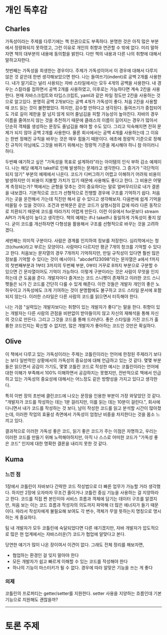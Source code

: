 # 개인 독후감

## Charles
 가독성이라는 주제를 다루기에는 책 한권으로도 부족하다. 분명한 것은 아직 많은
부분에서 정량화되지 못하였고, 그런 이유로 개인의 취향과 연관할 수 밖에 없다. 미리
말하자면 책의 대부분의 내용에 동의함을 밝힌다. 다만 책의 내용과 다른 나의 취향에
대해서 말하고자한다.

 첫번째는 가독성을 희생한는 경우이다. 주제가 가독성이어서 이 경우에 대해서 다루지 
않은 것 같은데 한번 생각해보았으면 한다. 나는 들여쓰기(indent)로 공백 2개를
사용한다. 내가 알기로는 널리 사용되는 자바 스타일에서는 모두 4개의 공백을 사용한다. 
내 경우는 스칼라를 접하면서 공백 2개를 사용하였고, 이후로는 가능하다면 계속 2칸을
사용한다. 현재 자바스크립트와 타입스크립트, yaml과 같은 파일 정도만 2칸을 사용하는
것으로 알고있다. 분명히 공백 2개보다는 공백 4개가 가독성이 좋다. 처음 2칸을 사용할 
때 코드 읽는 것이 불편했었다. 하지만, 감수할 만하다고 생각된다. 들여쓰기가 중첩되어도
가로 길이 제한을 잘 넘지 않게 되어 줄넘김을 피할 가능성이 높아진다. 자바의 경우
이름을 줄여쓰지 않는 것을 추천하기 때문에 클래스의 이름이 길어지는 경우가 많아서
단순히 객체를 생성하는 문장도 줄넘김을 해야 할 수도 있다. 그리고 익숙해지면 전혀
문제가 되지 않아 공백 2개를 사용한다. 물론 회사에서는 공백 4개를 사용하는데 그 
이유는 한번 정해진 규칙을 바꾸는 것은 매우 힘들기 때문이다. 애초에 정량적 기준으로
정해진 규칙이 아님에도 그것을 바뀌기 위해서는 정량적 기준을 제시해야 하니 참
아이러니하다.

두번째 얘기하고 싶은 "가독성을 목표로 설계하라"라는 아이템의 인식 부하 감소 예제이다.
나는 해당 예제가 takeIf로 인해 발생하는 문제라고 생각한다. 그 증거가 "극단적이 되지
않기" 부분의 예제에서 나온다. 코드가 디버그하기 어렵고 이해하기 어려워 비용이
발생하지만 이 비용이 지불할 가치가 있기 때문에 사용해도 좋다고 한다. 그 비용은 어떻게
측정되는가? 책에서는 균형을 맞추는 것이 중요하다는 말로 얼버무리므로 내가 결론을
내보겠다. 기본적으로 코드가 선형적으로 진행할 경우에 구조를 기억하기 쉽다. 처음 가는
곳을 운전해서 가는데 직진만 해서 갈 수 있다고 생각해보자. 다음번에 쉽게 기억을 떠올릴
수 있을 것이다. 조건과 반복문은 같은 코드가 실행시점의 값에 따라 다른 동작으로
치환되기 때문에 코드를 따라가지 어렵게 만든다. 이런 이유에서 for문보다 stream API가
가독성이 높다고 생각한다. 책의 예제는 if나 takeIf나 동일하게 가독성이 좋지 않다.
굳이 코드를 개선하자면 다형성을 활용해서 구조를 선형적으로 바꾸는 것을 고려하겠다.

 세번째는 의미적 구분이다. 사람은 경계를 인지하여 정보를 저장한다. 심리학에서는
청크(chunk)라고 부르는 모양이다. 사람마다 다르지만 평균 7개의 청크를 기억할 수
있다고 한다. 처음보는 문자열의 경우 7개까지 기억하지만, 만일 규칙성이 있다면 훨씬
많은 정보를 기억할 수 있다는 것이 예시이다. "abcdef123098"라는 문자열은 a에서
f까지의 첫번째부분과 1부터 3까지의 두번째 부분, 0부터 거꾸로 8까지 부분으로 구분할
수 있으면 긴 문자열이어도 기억이 가능하다. 이렇게 구분이라는 것은 사람이 무엇을
인지하는데 큰 도움을 준다. 개발자마다 즐겨쓰는 코드 스니펫이 존재하고 이러한 코드
스니펫들은 뇌가 긴 코드를 간단히 다룰 수 있게 해준다. 이런 것들은 개발자 개인의 좋은
노하우이고 가독성에도 크게 기여하는 것이 분명함에도 불구하고 코드 스타일 문서에
포함되지 않는다. 이러한 스타일은 다른 사람의 코드를 읽으면서 터득해야 한다.

 나는 가끔 "실력있는 개발자보다는 취향이 있는 개발자가 좋다"는 말을 한다. 취향이 있는
개발자는 다른 사람의 관점을 비판없이 받아들이지 않고 자신의 재해석을 통해 자신의
것으로 만든다. 그리고 그것을 코드를 통해 드러낸다. 좋은 스타일을 가진 코드가 훌륭한
코드인지는 확신할 수 없지만, 많은 개발자가 좋아하는 코드인 것만은 확실하다.


## Olive
이 책에서 다루고 있는 가독성이라는 주제는 코틀린이라는 언어에 한정된 주제라기 보다는 보다 일반적인 상황에서의
가독성의 중요성에 대해 언급하고 있는 것 같다. 몇몇 부분들은 읽으면서 공감이 가기도, 몇몇 코틀린 코드로 작성한 예시는 코틀린이라는
언어에 대한 이해가 부족해서 100% 이해하면서 공감하지는 못했지만, 전반적으로 책에서 언급하고 있는 가독성의 중요성에 대해서는 어느정도 같은 방향성을 가지고 있다고 생각한다.

특히 이번 장의 초반에 클린코드에 나오는 문장을 인용한 부분이 가장 와닿았던 것 같다. "개발자가 코드를 작성하는 데는 1분 걸리지만, 
이를 읽는 데는 10분이 걸린다.", 회사에 다니면서 내가 코드를 작성하는 것 보다, 남이 작성한 코드를 읽고 분석할 시간이 많아졌는데, 이러한 작업의 효율성 측면에서 가독성이 엄청난 비중을 차지한다는 것을 몸소 느끼고 있다.

결과적으로 이러한 가독성 좋은 코드, 읽기 좋은 코드가 주는 이점은 자명하고, 우리는 이러한 코드를 만들기 위해 노력해야하지만, 아직 나 스스로 어떠한 코드가 "가독성 좋은 코드" 인지에 대한 명확한 결론을 내리지 못한 것 같다. 

## Kuma
### 느낀 점
1장에서 코틀린이 자바보다 간략한 코드 작성법으로 더 빠른 업무가 가능할 거라 생각했다.
하지만 2장에 오자마자 무조건 줄이거나 코틀린 중심 기능을 사용하는 걸 지양하라고 한다. 
코드를 직접 짠 본인이야 서비스 흐름과 객체에 담기는 데이터 구조를 알겠지만, 
처음 보는 이는 코드 흐름과 작성자의 의도까지 파악해 더 많은 에너지가 들기 때문이다.
따라서 작성자에게 불필요해 보여도 각 변수, 객체가 무얼 뜻하는지 명칭으로 명시하는 게 중요하다.

팀 내 개발자가 모두 코틀린에 숙달되었다면 다른 얘기겠지만, 자바 개발자가 압도적으로 많은 현 업계에서는
자바스러운(?) 코드가 협업에 알맞다고 본다.

당연한 얘기가 많이 나온 장이여서 이견이 없다. 그래도 전체 정리를 해보자면,
- 협업하는 환경인 걸 잊지 말아야 한다
- 모든 개발자가 쉽고 빠르게 이해할 수 있는 코드를 작성해야 한다
- 하나의 기능이 마스터키가 될 수 없다. 경우에 따라 알맞은 기능을 쓰는 게 좋다

### 의제
코틀린의 프로퍼티는 getter/setter를 지원한다. setter 사용을 지양하는 흐름인데 기본 기능으로 지원해도 괜찮을까?

---

# 토론 주제

